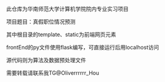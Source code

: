 此仓库为华南师范大学计算机学院院内专业实习项目

项目题目：真假职位情况预测



其中根目录的template、static为前端网页元素

frontEnd的py文件使用flask编写，可直接运行后用localhost访问

源代码则为算法及数据预处理文件

需要转载请联系我TG@Oliverrrrrr_Hou
